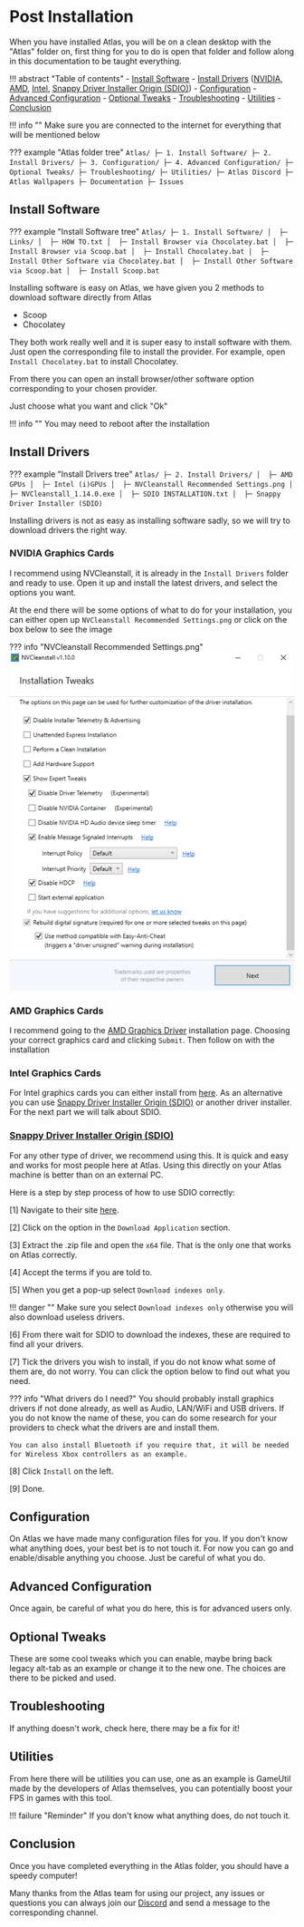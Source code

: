 # Post Installation

When you have installed Atlas, you will be on a clean desktop with the "Atlas" folder on, first thing for you to do is open that folder and follow along in this documentation to be taught everything.

!!! abstract "Table of contents"
    - [Install Software](https://docs.atlasos.net/Post%20Installation/#install-software)
    - [Install Drivers](https://docs.atlasos.net/Post%20Installation/#install-drivers) ([NVIDIA](https://docs.atlasos.net/Post%20Installation/#nvidia-graphics-cards), [AMD](https://docs.atlasos.net/Post%20Installation/#amd-graphics-cards), [Intel](https://docs.atlasos.net/Post%20Installation/#intel-graphics-cards), [Snappy Driver Installer Origin (SDIO)](https://docs.atlasos.net/Post%20Installation/#snappy-driver-installer-origin-sdio))
    - [Configuration](https://docs.atlasos.net/Post%20Installation/#configuration)
    - [Advanced Configuration](https://docs.atlasos.net/Post%20Installation/#advanced-configuration)
    - [Optional Tweaks](https://docs.atlasos.net/Post%20Installation/#optional-tweaks)
    - [Troubleshooting](https://docs.atlasos.net/Post%20Installation/#troubleshooting)
    - [Utilities](https://docs.atlasos.net/Post%20Installation/#utilities)
    - [Conclusion](https://docs.atlasos.net/Post%20Installation/#conclusion)

!!! info ""
    Make sure you are connected to the internet for everything that will be mentioned below

??? example "Atlas folder tree"
    ```
    Atlas/
    ├─ 1. Install Software/
    ├─ 2. Install Drivers/
    ├─ 3. Configuration/
    ├─ 4. Advanced Configuration/
    ├─ Optional Tweaks/
    ├─ Troubleshooting/
    ├─ Utilities/
    ├─ Atlas Discord
    ├─ Atlas Wallpapers
    ├─ Documentation
    ├─ Issues
    ```

## Install Software

??? example "Install Software tree"
    ```
    Atlas/
    ├─ 1. Install Software/
    │  ├─ Links/
    │  ├─ HOW TO.txt
    │  ├─ Install Browser via Chocolatey.bat
    │  ├─ Install Browser via Scoop.bat
    │  ├─ Install Chocolatey.bat
    │  ├─ Install Other Software via Chocolatey.bat
    │  ├─ Install Other Software via Scoop.bat
    │  ├─ Install Scoop.bat
    ```

Installing software is easy on Atlas, we have given you 2 methods to download software directly from Atlas

- Scoop
- Chocolatey

They both work really well and it is super easy to install software with them. Just open the corresponding file to install the provider. For example, open `Install Chocolatey.bat` to install Chocolatey.

From there you can open an install browser/other software option corresponding to your chosen provider.

Just choose what you want and click "Ok"

!!! info ""
    You may need to reboot after the installation

## Install Drivers

??? example "Install Drivers tree"
    ```
    Atlas/
    ├─ 2. Install Drivers/
    │  ├─ AMD GPUs
    │  ├─ Intel (i)GPUs
    │  ├─ NVCleanstall Recommended Settings.png
    │  ├─ NVCleanstall_1.14.0.exe
    │  ├─ SDIO INSTALLATION.txt
    │  ├─ Snappy Driver Installer (SDIO)
    ```

Installing drivers is not as easy as installing software sadly, so we will try to download drivers the right way.

### NVIDIA Graphics Cards
I recommend using NVCleanstall, it is already in the `Install Drivers` folder and ready to use. Open it up and install the latest drivers, and select the options you want. 

At the end there will be some options of what to do for your installation, you can either open up `NVCleanstall Recommended Settings.png` or click on the box below to see the image

??? info "NVCleanstall Recommended Settings.png"
    ![Recommended NVCleanstall Settings](https://github.com/Atlas-OS/Atlas/blob/main/src/Desktop/Atlas/2.%20Install%20Drivers/NVCleanstall%20Recommended%20Settings.png?raw=true)

### AMD Graphics Cards
I recommend going to the [AMD Graphics Driver](https://www.amd.com/en/support) installation page. Choosing your correct graphics card and clicking `Submit`. Then follow on with the installation

### Intel Graphics Cards
For Intel graphics cards you can either install from [here](https://www.intel.com/content/www/us/en/support/products/80939/graphics.html#211969). As an alternative you can use [Snappy Driver Installer Origin (SDIO)](https://www.glenn.delahoy.com/snappy-driver-installer-origin/) or another driver installer. For the next part we will talk about SDIO.

### [Snappy Driver Installer Origin (SDIO)](https://www.glenn.delahoy.com/snappy-driver-installer-origin/)
For any other type of driver, we recommend using this. It is quick and easy and works for most people here at Atlas. Using this directly on your Atlas machine is better than on an external PC. 

Here is a step by step process of how to use SDIO correctly:

[1] Navigate to their site [here](https://www.glenn.delahoy.com/snappy-driver-installer-origin/).

[2] Click on the option in the `Download Application` section.

[3] Extract the .zip file and open the `x64` file. That is the only one that works on Atlas correctly.

[4] Accept the terms if you are told to.

[5] When you get a pop-up select `Download indexes only`.

!!! danger ""
    Make sure you select `Download indexes only` otherwise you will also download useless drivers.

[6] From there wait for SDIO to download the indexes, these are required to find all your drivers.

[7] Tick the drivers you wish to install, if you do not know what some of them are, do not worry. You can click the option below to find out what you need.

??? info "What drivers do I need?"
    You should probably install graphics drivers if not done already, as well as Audio, LAN/WiFi and USB drivers. If you do not know the name of these, you can do some research for your providers to check what the drivers are and install them. 
    
    You can also install Bluetooth if you require that, it will be needed for Wireless Xbox controllers as an example.

[8] Click `Install` on the left.

[9] Done.

## Configuration

On Atlas we have made many configuration files for you. If you don't know what anything does, your best bet is to not touch it. For now you can go and enable/disable anything you choose. Just be careful of what you do.

## Advanced Configuration

Once again, be careful of what you do here, this is for advanced users only. 

## Optional Tweaks

These are some cool tweaks which you can enable, maybe bring back legacy alt-tab as an example or change it to the new one. The choices are there to be picked and used.

## Troubleshooting

If anything doesn't work, check here, there may be a fix for it!

## Utilities

From here there will be utilities you can use, one as an example is GameUtil made by the developers of Atlas themselves, you can potentially boost your FPS in games with this tool.

!!! failure "Reminder"
    If you don't know what anything does, do not touch it.

## Conclusion

Once you have completed everything in the Atlas folder, you should have a speedy computer!

Many thanks from the Atlas team for using our project, any issues or questions you can always join our [Discord](https://discord.com/servers/atlas-795710270000332800) and send a message to the corresponding channel.
